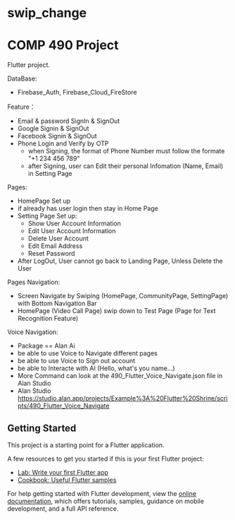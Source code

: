 # swip_change

COMP 490 Project
=======
Flutter project.

DataBase:
  - Firebase_Auth, Firebase_Cloud_FireStore

Feature：
  - Email & password SignIn & SignOut
  - Google Signin & SignOut
  - Facebook Signin & SignOut
  - Phone Login and Verify by OTP
    - when Signing, the format of Phone Number must follow the formate "+1 234 456 789"
    - after Signing, user can Edit their personal Infomation (Name, Email) in Setting Page
    
Pages:
  - HomePage Set up
   - if already has user login then stay in Home Page
  - Setting Page Set up:
    - Show User Account Information
    - Edit User Account Information
    - Delete User Account
    - Edit Email Address
    - Reset Password
  - After LogOut, User cannot go back to Landing Page, Unless Delete the User
  
 
Pages Navigation:
  - Screen Navigate by Swiping (HomePage, CommunityPage, SettingPage) with Bottom Navigation Bar
  - HomePage (Video Call Page) swip down to Test Page (Page for Text Recognition Feature)

Voice Navigation:
  - Package == Alan Ai
  - be able to use Voice to Navigate different pages
  - be able to use Voice to Sign out account
  - be able to Interacte with AI (Hello, what's you name...)
  - More Command can look at the 490_Flutter_Voice_Navigate.json file in Alan Studio
   - Alan Studio https://studio.alan.app/projects/Example%3A%20Flutter%20Shrine/scripts/490_Flutter_Voice_Navigate
 


## Getting Started

This project is a starting point for a Flutter application.

A few resources to get you started if this is your first Flutter project:

- [Lab: Write your first Flutter app](https://docs.flutter.dev/get-started/codelab)
- [Cookbook: Useful Flutter samples](https://docs.flutter.dev/cookbook)

For help getting started with Flutter development, view the
[online documentation](https://docs.flutter.dev/), which offers tutorials,
samples, guidance on mobile development, and a full API reference.
